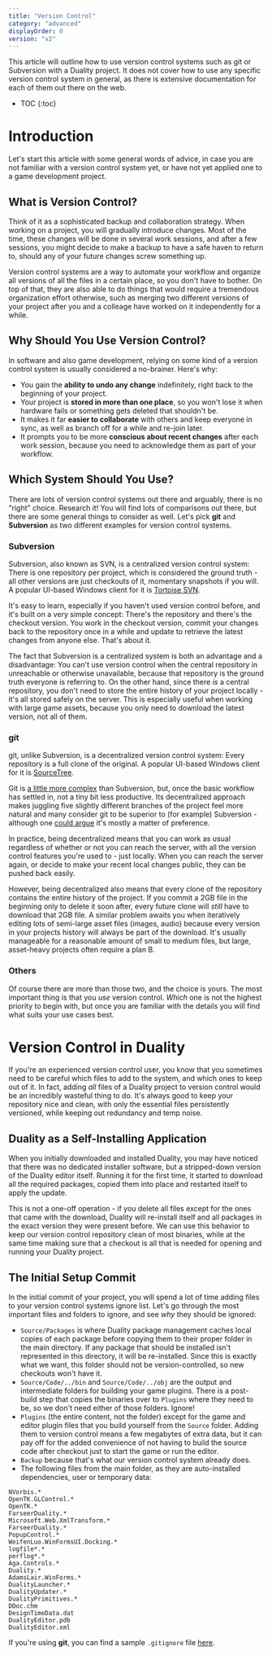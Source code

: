```yaml
---
title: "Version Control"
category: "advanced"
displayOrder: 0
version: "v2"
---
```


This article will outline how to use version control systems such as git or Subversion with a Duality project. It does not cover how to use any specific version control system in general, as there is extensive documentation for each of them out there on the web.

* TOC
{:toc}

# Introduction

Let's start this article with some general words of advice, in case you are not familiar with a version control system yet, or have not yet applied one to a game development project.

## What is Version Control?

Think of it as a sophisticated backup and collaboration strategy. When working on a project, you will gradually introduce changes. Most of the time,  these changes will be done in several work sessions, and after a few sessions, you might decide to make a backup to have a safe haven to return to, should any of your future changes screw something up.

Version control systems are a way to automate your workflow and organize all versions of all the files in a certain place, so you don't have to bother. On top of that, they are also able to do things that would require a tremendous organization effort otherwise, such as merging two different versions of your project after you and a colleage have worked on it independently for a while.

## Why Should You Use Version Control?

In software and also game development, relying on some kind of a version control system is usually considered a no-brainer. Here's why:

- You gain the **ability to undo any change** indefinitely, right back to the beginning of your project.
- Your project is **stored in more than one place**, so you won't lose it when hardware fails or something gets deleted that shouldn't be.
- It makes it far **easier to collaborate** with others and keep everyone in sync, as well as branch off for a while and re-join later.
- It prompts you to be more **conscious about recent changes** after each work session, because you need to acknowledge them as part of your workflow.

## Which System Should You Use?

There are lots of version control systems out there and arguably, there is no "right" choice. Research it! You will find lots of comparisons out there, but there are some general things to consider as well. Let's pick **git** and **Subversion** as two different examples for version control systems.

### Subversion

Subversion, also known as SVN, is a centralized version control system: There is one repository per project, which is considered the ground truth - all other versions are just checkouts of it, momentary snapshots if you will. A popular UI-based Windows client for it is [Tortoise SVN](https://tortoisesvn.net/).

It's easy to learn, especially if you haven't used version control before, and it's built on a very simple concept: There's the repository and there's the checkout version. You work in the checkout version, commit your changes back to the repository once in a while and update to retrieve the latest changes from anyone else. That's about it.

The fact that Subversion is a centralized system is both an advantage and a disadvantage: You can't use version control when the central repository in unreachable or otherwise unavailable, because that repository is the ground truth everyone is referring to. On the other hand, since there _is_ a central repository, you don't need to store the entire history of your project locally - it's all stored safely on the server. This is especially useful when working with large game assets, because you only need to download the latest version, not all of them.

### git

git, unlike Subversion, is a decentralized version control system: Every repository is a full clone of the original. A popular UI-based Windows client for it is [SourceTree](https://www.sourcetreeapp.com/).

Git is [a little more complex](https://xkcd.com/1597/) than Subversion, but, once the basic workflow has settled in, not a tiny bit less productive. Its decentralized approach makes juggling five slightly different branches of the project feel more natural and many consider git to be superior to (for example) Subversion - although one [could argue](http://stackoverflow.com/a/875/2015377) it's mostly a matter of preference.

In practice, being decentralized means that you can work as usual regardless of whether or not you can reach the server, with all the version control features you're used to - just locally. When you can reach the server again, or decide to make your recent local changes public, they can be pushed back easily.

However, being decentralized also means that every clone of the repository contains the entire history of the project. If you commit a 2GB file in the beginning only to delete it soon after, every future clone will _still_ have to download that 2GB file. A similar problem awaits you when iteratively editing lots of semi-large asset files (images, audio) because every version in your projects history will always be part of the download. It's usually manageable for a reasonable amount of small to medium files, but large, asset-heavy projects often require a plan B.

### Others

Of course there are more than those two, and the choice is yours. The most important thing is that you _use_ version control. _Which_ one is not the highest priority to begin with, but once you are familiar with the details you will find what suits your use cases best.

# Version Control in Duality

If you're an experienced version control user, you know that you sometimes need to be careful which files to add to the system, and which ones to keep out of it. In fact, adding _all_ files of a Duality project to version control would be an incredibly wasteful thing to do. It's always good to keep your repository nice and clean, with only the essential files persistently versioned, while keeping out redundancy and temp noise.

## Duality as a Self-Installing Application

When you initially downloaded and installed Duality, you may have noticed that there was no dedicated installer software, but a stripped-down version of the Duality editor itself. Running it for the first time, it started to download all the required packages, copied them into place and restarted itself to apply the update.

This is not a one-off operation - if you delete all files except for the ones that came with the download, Duality will re-install itself and all packages in the exact version they were present before. We can use this behavior to keep our version control repository clean of most binaries, while at the same time making sure that a checkout is all that is needed for opening and running your Duality project.

## The Initial Setup Commit

In the initial commit of your project, you will spend a lot of time adding files to your version control systems ignore list. Let's go through the most important files and folders to ignore, and see _why_ they should be ignored:

- `Source/Packages` is where Duality package management caches local copies of each package before copying them to their proper folder in the main directory. If any package that should be installed isn't represented in this directory, it will be re-installed. Since this is exactly what we want, this folder should not be version-controlled, so new checkouts won't have it.
- `Source/Code/../bin` and `Source/Code/../obj` are the output and intermediate folders for building your game plugins. There is a post-build step that copies the binaries over to `Plugins` where they need to be, so we don't need either of those folders. Ignore!
- `Plugins` (the entire content, not the folder) except for the game and editor plugin files that you build yourself from the `Source` folder. Adding them to version control means a few megabytes of extra data, but it can pay off for the added convenience of not having to build the source code after checkout just to start the game or run the editor.
- `Backup` because that's what our version control system already does.
- The following files from the main folder, as they are auto-installed dependencies, user or temporary data:

```
NVorbis.*
OpenTK.GLControl.*
OpenTK.*
FarseerDuality.*
Microsoft.Web.XmlTransform.*
FarseerDuality.*
PopupControl.*
WeifenLuo.WinFormsUI.Docking.*
logfile*.*
perflog*.*
Aga.Controls.*
Duality.*
AdamsLair.WinForms.*
DualityLauncher.*
DualityUpdater.*
DualityPrimitives.*
DDoc.chm
DesignTimeData.dat
DualityEditor.pdb
DualityEditor.xml
```

If you're using **git**, you can find a sample `.gitignore` file [here](Duality-Sample-GitIgnore.txt).